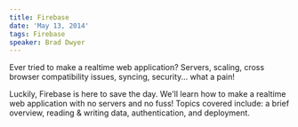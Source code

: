 ```yaml
---
title: Firebase
date: 'May 13, 2014'
tags: Firebase
speaker: Brad Dwyer
---
```


Ever tried to make a realtime web application? Servers, scaling, cross browser
compatibility issues, syncing, security... what a pain!

Luckily, Firebase is here to save the day. We'll learn how to make a realtime
web application with no servers and no fuss! Topics covered include: a brief
overview, reading & writing data, authentication, and deployment.
